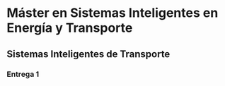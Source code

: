 # Máster en Sistemas Inteligentes en Energía y Transporte
## Sistemas Inteligentes de Transporte
### Entrega 1
